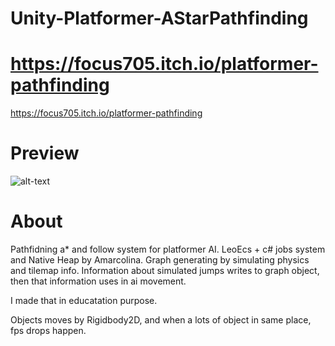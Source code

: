 # Unity-Platformer-AStarPathfinding

# https://focus705.itch.io/platformer-pathfinding
https://focus705.itch.io/platformer-pathfinding
 
# Preview
![alt-text](./Gif/montage.gif)

# About

Pathfidning a* and follow system for platformer AI. LeoEcs + c# jobs system and Native Heap by Amarcolina.
Graph generating by simulating physics and tilemap info. Information about simulated jumps writes to graph object, then that information uses
in ai movement. 

I made that in educatation purpose.

Objects moves by Rigidbody2D, and when a lots of object in same place, fps drops happen.
